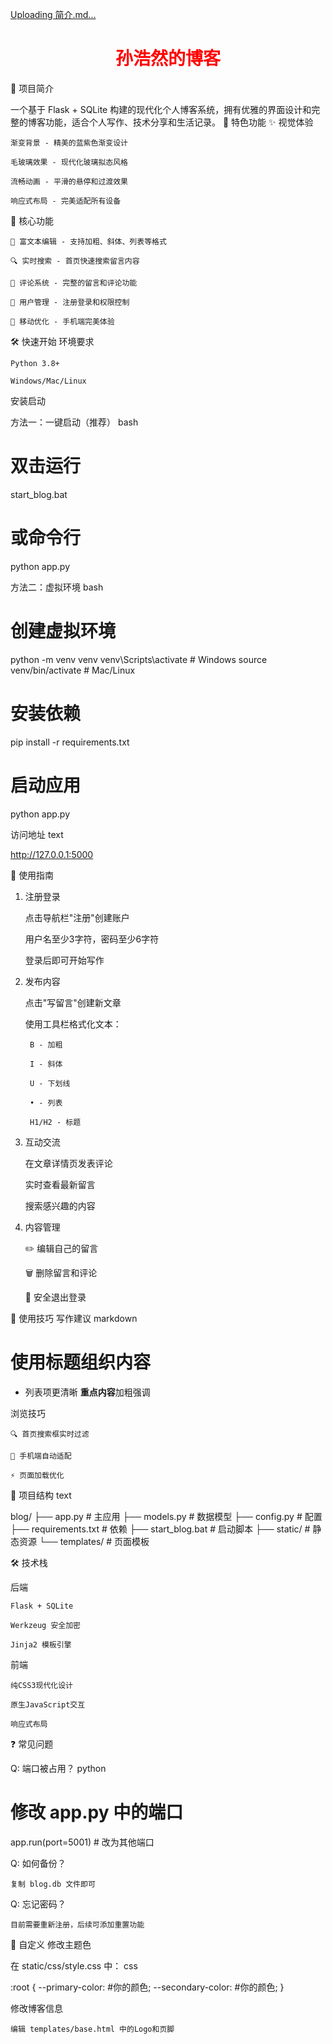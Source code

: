 [Uploading 简介.md…]()
<h1 style="text-align:center; font-family:Times New Roman; color:red;">
  孙浩然的<span style="font-family:SimSun;">博客</span>
</h1>

🌟 项目简介

一个基于 Flask + SQLite 构建的现代化个人博客系统，拥有优雅的界面设计和完整的博客功能，适合个人写作、技术分享和生活记录。
🎨 特色功能
✨ 视觉体验

    渐变背景 - 精美的蓝紫色渐变设计

    毛玻璃效果 - 现代化玻璃拟态风格

    流畅动画 - 平滑的悬停和过渡效果

    响应式布局 - 完美适配所有设备

🚀 核心功能

    📝 富文本编辑 - 支持加粗、斜体、列表等格式

    🔍 实时搜索 - 首页快速搜索留言内容

    💬 评论系统 - 完整的留言和评论功能

    👤 用户管理 - 注册登录和权限控制

    📱 移动优化 - 手机端完美体验

🛠️ 快速开始
环境要求

    Python 3.8+

    Windows/Mac/Linux

安装启动

方法一：一键启动（推荐）
bash

# 双击运行
start_blog.bat

# 或命令行
python app.py

方法二：虚拟环境
bash

# 创建虚拟环境
python -m venv venv
venv\Scripts\activate  # Windows
source venv/bin/activate  # Mac/Linux

# 安装依赖
pip install -r requirements.txt

# 启动应用
python app.py

访问地址
text

http://127.0.0.1:5000

📖 使用指南
1. 注册登录

    点击导航栏"注册"创建账户

    用户名至少3字符，密码至少6字符

    登录后即可开始写作

2. 发布内容

    点击"写留言"创建新文章

    使用工具栏格式化文本：

        B - 加粗

        I - 斜体

        U - 下划线

        • - 列表

        H1/H2 - 标题

3. 互动交流

    在文章详情页发表评论

    实时查看最新留言

    搜索感兴趣的内容

4. 内容管理

    ✏️ 编辑自己的留言

    🗑️ 删除留言和评论

    🔐 安全退出登录

🎯 使用技巧
写作建议
markdown

# 使用标题组织内容
- 列表项更清晰
**重点内容**加粗强调

浏览技巧

    🔍 首页搜索框实时过滤

    📱 手机端自动适配

    ⚡ 页面加载优化

📁 项目结构
text

blog/
├── app.py              # 主应用
├── models.py           # 数据模型
├── config.py           # 配置
├── requirements.txt    # 依赖
├── start_blog.bat      # 启动脚本
├── static/            # 静态资源
└── templates/         # 页面模板

🛠️ 技术栈

后端

    Flask + SQLite

    Werkzeug 安全加密

    Jinja2 模板引擎

前端

    纯CSS3现代化设计

    原生JavaScript交互

    响应式布局

❓ 常见问题

Q: 端口被占用？
python

# 修改 app.py 中的端口
app.run(port=5001)  # 改为其他端口

Q: 如何备份？

    复制 blog.db 文件即可

Q: 忘记密码？

    目前需要重新注册，后续可添加重置功能

🎨 自定义
修改主题色

在 static/css/style.css 中：
css

:root {
    --primary-color: #你的颜色;
    --secondary-color: #你的颜色;
}

修改博客信息

    编辑 templates/base.html 中的Logo和页脚
